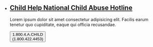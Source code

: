 <ul class="usa-card-group">
  <li class="usa-card tablet:grid-col-4">
    <div class="usa-card__container__alert">
      <div class="usa-card__header">
        <h2 class="usa-card__heading"><a href="">Child Help National Child Abuse Hotline</a></h2>
      </div>
      <div class="usa-card__body">
        <p>
          Lorem ipsum dolor sit amet consectetur adipisicing elit. Facilis earum tenetur quo cupiditate, eaque qui officia recusandae.
        </p>
      </div>
      <div class="usa-card__footer">
        <button class="usa-button">1.800.4.A.CHILD<br>(1.800.422.4453)</button>
      </div>
    </div>
  </li>
</ul>